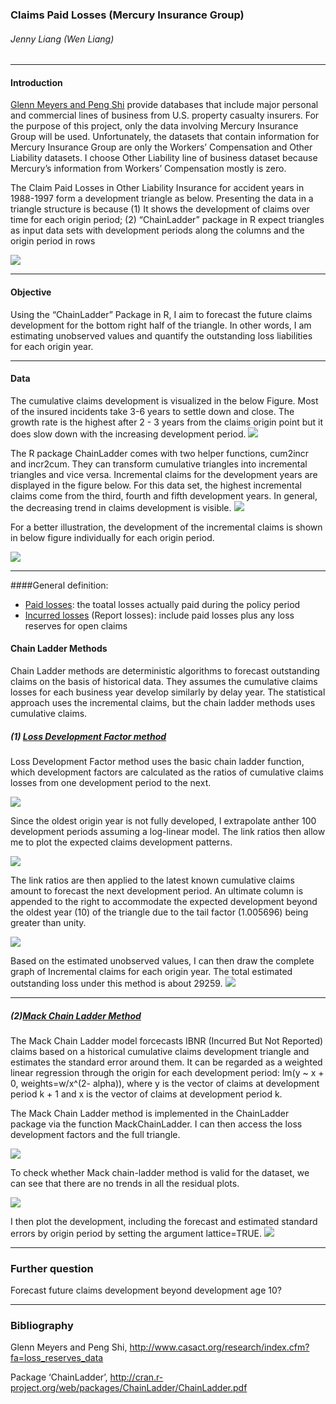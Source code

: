 ### Claims Paid Losses (Mercury Insurance Group)
###### _Jenny Liang (Wen Liang)_


----

#### Introduction

[Glenn Meyers and Peng Shi](http://www.casact.org/research/index.cfm?fa=loss_reserves_data) provide databases that include major personal and commercial lines of business from U.S. property casualty insurers. For the purpose of this project, only
the data involving Mercury Insurance Group will be used. Unfortunately, the datasets that contain information for Mercury Insurance Group are only the Workers’ Compensation and Other Liability datasets. I choose Other Liability line of business dataset because Mercury’s information from Workers’ Compensation mostly is zero. 

The Claim Paid Losses in Other Liability Insurance for accident years in 1988-1997 form a development triangle as below. Presenting the data in a triangle structure is because (1) It shows the development of claims over time for each origin period; (2) “ChainLadder” package in R expect triangles as input data sets with development periods along the columns and the origin period in rows

![](https://raw.githubusercontent.com/wliang88/ClaimsLossAnalysis/master/Data/Triangle_Data.png)

----

#### Objective

Using the “ChainLadder” Package in R, I aim to forecast the future claims development for the bottom right half of the triangle. In other words, I am estimating unobserved values and quantify the outstanding loss liabilities for each origin year. 

----

#### Data

The cumulative claims development is visualized in the below Figure. Most of the insured incidents take 3-6 years to settle down and close. The growth rate is the highest after 2 - 3 years from the claims origin point but it does slow down with the increasing development period. 
![](https://raw.githubusercontent.com/wliang88/ClaimsLossAnalysis/master/Data/Rplot_CumClaim.png)

The R package ChainLadder comes with two helper functions, cum2incr and incr2cum. They can transform cumulative triangles into incremental triangles and vice versa. Incremental claims for the development years are displayed in the figure below. For this data set, the highest incremental claims come from the third, fourth and fifth development years. In general, the decreasing trend in claims development is visible.
![](https://raw.githubusercontent.com/wliang88/ClaimsLossAnalysis/master/Data/Rplot_IncData.png)
 
For a better illustration, the development of the incremental claims is shown in below figure individually for each origin period.

![](https://raw.githubusercontent.com/wliang88/ClaimsLossAnalysis/master/Data/Rplot_IndivInc.png)

----
####General definition:
- [Paid losses](http://www.riskmanagementblog.com/2011/10/03/understanding-loss-development-factors/): the toatal losses actually paid during the policy period
- [Incurred losses](http://www.riskmanagementblog.com/2011/10/03/understanding-loss-development-factors/) (Report losses): include paid losses plus any loss reserves for open claims


#### Chain Ladder Methods

Chain Ladder methods are deterministic algorithms to forecast outstanding claims on the basis of historical data. They assumes the cumulative claims losses for each business year develop similarly by delay year. The statistical approach uses the incremental claims, but the chain ladder methods uses cumulative claims. 

##### (1) [Loss Development Factor method](http://www.riskmanagementblog.com/2011/10/03/understanding-loss-development-factors/)
Loss Development Factor method uses the basic chain ladder function, which development factors are calculated as the ratios of cumulative claims losses from one development period to the next. 

![](https://raw.githubusercontent.com/wliang88/ClaimsLossAnalysis/master/LDFmethod/LaTexFormula_LDFmethod.png)

Since the oldest origin year is not fully developed, I extrapolate anther 100 development periods assuming a log-linear model. The link ratios then allow me to plot the expected claims development patterns. 

![](https://github.com/wliang88/ClaimsLossAnalysis/blob/master/LDFmethod/Rplot_pattern.png)

The link ratios are then applied to the latest known cumulative claims amount to forecast the next development period. An ultimate column is appended to the right to accommodate the expected development beyond the oldest year (10) of the triangle due to the tail factor (1.005696) being greater than unity. 

![](https://raw.githubusercontent.com/wliang88/ClaimsLossAnalysis/master/LDFmethod/FullData_LDFmethod.png)

Based on the estimated unobserved values, I can then draw the complete graph of Incremental claims for each origin year. The total estimated outstanding loss under this method is about 29259. 
![](https://raw.githubusercontent.com/wliang88/ClaimsLossAnalysis/master/LDFmethod/Rplot_LDFmethod_FullDataset.png)

----

##### (2)[Mack Chain Ladder Method](http://www.casact.net/library/astin/vol23no2/213.pdf)

The Mack Chain Ladder model forcecasts IBNR (Incurred But Not Reported) claims based on a historical cumulative claims development triangle and estimates the standard error around them. It can be regarded as a weighted linear regression through the origin for each development period: lm(y ~ x + 0, weights=w/x^(2- alpha)), where y is the vector of claims at development period k + 1 and x is the vector of claims at development period k.

The Mack Chain Ladder method is implemented in the ChainLadder package via the function MackChainLadder. I can then access the loss development factors and the full triangle. 

![](https://raw.githubusercontent.com/wliang88/ClaimsLossAnalysis/master/MCLmethod/FullData_MCLmethod.png)

To check whether Mack chain-ladder method is valid for the dataset, we can see that there are no trends in all the residual plots. 

![](https://raw.githubusercontent.com/wliang88/ClaimsLossAnalysis/master/MCLmethod/Rplot_MCLmethod.png)
 
I then plot the development, including the forecast and estimated standard errors by origin period by setting the argument lattice=TRUE.
![](https://raw.githubusercontent.com/wliang88/ClaimsLossAnalysis/master/MCLmethod/Rplot_IndivMCLmethod.png)

----

### Further question
Forecast future claims development beyond development age 10? 

----

### Bibliography
Glenn Meyers and Peng Shi, http://www.casact.org/research/index.cfm?fa=loss_reserves_data

Package ‘ChainLadder’, http://cran.r-project.org/web/packages/ChainLadder/ChainLadder.pdf


